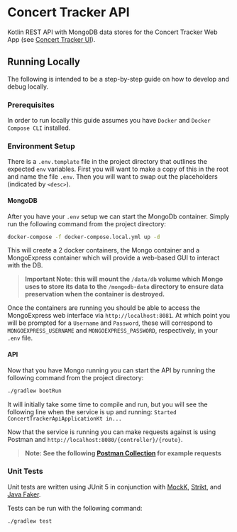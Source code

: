 # Concert Tracker API

Kotlin REST API with MongoDB data stores for the Concert Tracker Web App (see [Concert Tracker UI]()).

## Running Locally
The following is intended to be a step-by-step guide on how to develop and debug locally.
### Prerequisites
In order to run locally this guide assumes you have `Docker` and `Docker Compose CLI` installed.

### Environment Setup

There is a `.env.template` file in the project directory that outlines the expected `env` variables. 
First you will want to make a copy of this in the root and name the file `.env`.
Then you will want to swap out the placeholders (indicated by `<desc>`).

#### MongoDB

After you have your `.env` setup we can start the MongoDb container. 
Simply run the following command from the project directory:
``` bash
docker-compose -f docker-compose.local.yml up -d
```
This will create a 2 docker containers, the Mongo container and a MongoExpress container which will provide a web-based GUI to interact with the DB.

> **Important Note: this will mount the `/data/db` volume which Mongo uses to store its data to the `/mongodb-data` directory to ensure data preservation when the container is destroyed.** 

Once the containers are running you should be able to access the MongoExpress web interface via `http://localhost:8081`. 
At which point you will be prompted for a `Username` and `Password`, these will correspond to `MONGOEXPRESS_USERNAME` and `MONGOEXPRESS_PASSWORD`, respectively, in your `.env` file.

#### API

Now that you have Mongo running you can start the API by running the following command from the project directory:
```bash
./gradlew bootRun
```

It will initially take some time to compile and run, but you will see the following line when the service is up and running:
`Started ConcertTrackerApiApplicationKt in...`

Now that the service is running you can make requests against is using Postman and `http://localhost:8080/{controller}/{route}`.

> **Note: See the following [Postman Collection](https://www.getpostman.com/collections/ffca384a573896d3a252) for example requests**

### Unit Tests

Unit tests are written using JUnit 5 in conjunction with [MockK](https://mockk.io/), [Strikt](https://strikt.io/), and [Java Faker](https://github.com/DiUS/java-faker).

Tests can be run with the following command:
```bash
./gradlew test
```